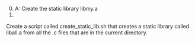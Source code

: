 0. A:
Create the static library libmy.a 
1. 
Create a script called create_static_lib.sh that creates a static library called liball.a from all the .c files that are in the current directory.
